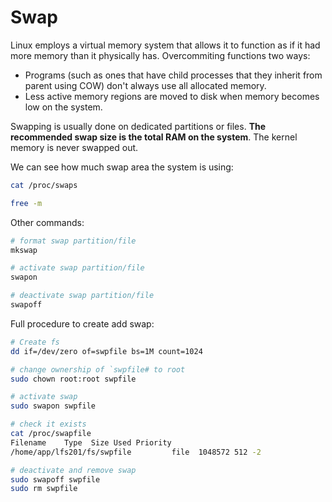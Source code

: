 # Swap

Linux employs a virtual memory system that allows it to function as if it had more memory than it physically has. Overcommiting functions two ways:

- Programs (such as ones that have child processes that they inherit from parent using COW) don't always use all allocated memory.
- Less active memory regions are moved to disk when memory becomes low on the system.

Swapping is usually done on dedicated partitions or files. **The recommended swap size is the total RAM on the system**. The kernel  memory is never swapped out.

We can see how much swap area the system is using:

```bash
cat /proc/swaps

free -m
```

Other commands:

```bash
# format swap partition/file
mkswap

# activate swap partition/file
swapon

# deactivate swap partition/file
swapoff
```

Full procedure to create add swap:

```bash
# Create fs
dd if=/dev/zero of=swpfile bs=1M count=1024

# change ownership of `swpfile# to root
sudo chown root:root swpfile

# activate swap
sudo swapon swpfile

# check it exists
cat /proc/swapfile
Filename    Type  Size Used Priority
/home/app/lfs201/fs/swpfile         file  1048572 512 -2

# deactivate and remove swap
sudo swapoff swpfile
sudo rm swpfile
```
